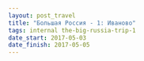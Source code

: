 ```yaml
---
layout: post_travel
title: "Большая Россия - 1: Иваново"
tags: internal the-big-russia-trip-1
date_start: 2017-05-03
date_finish: 2017-05-05
---
```


